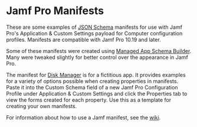 # Jamf Pro Manifests

These are some examples of [JSON Schema](https://json-schema.org/understanding-json-schema/index.html) manifests for use with Jamf Pro's Application & Custom Settings payload for Computer configuration profiles. Manifests are compatible with Jamf Pro 10.19 and later.

Some of these manifests were created using [Managed App Schema Builder](https://github.com/BIG-RAT/Managed-App-Schema-Builder/wiki). Many were tweaked slightly for better control over the appearance in Jamf Pro.

The manifest for [Disk Manager](https://github.com/Jamf-Custom-Profile-Schemas/jamf-manifests/blob/master/Disk%20Manager%20(net.talkingmoose.diskmanager).json) is for a fictitious app. It provides examples for a variety of options possible when creating properties in manifests. Paste it into the Custom Schema field of a new Jamf Pro Configuration Profile under Application & Custom Settings and click the Properties tab to view the forms created for each property. Use this as a template for creating your own manifests.

For information about how to use a Jamf manifest, see the [wiki](wiki).